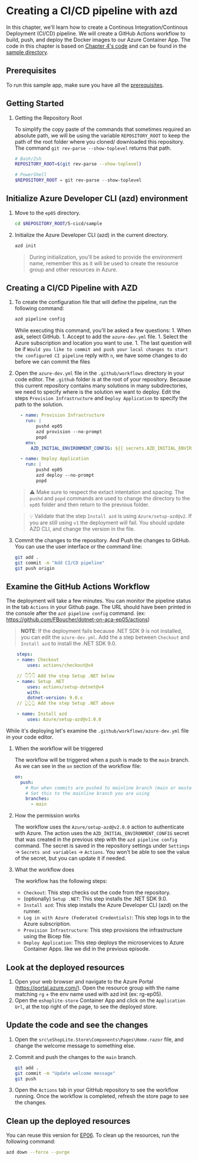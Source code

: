 # Creating a CI/CD pipeline with azd

In this chapter, we'll learn how to create a Continous Integration/Continous Deployment (CI/CD) pipeline. We will create a GitHub Actions workflow to build, push, and deploy the Docker images to our Azure Container App. The code in this chapter is based on [Chapter 4's code](../4-microservices/) and can be found in the [sample directory](./sample/).

## Prerequisites

To run this sample app, make sure you have all the [prerequisites](../README.md#prerequisites).

## Getting Started

1. Getting the Repository Root

	To simplify the copy paste of the commands that sometimes required an absolute path, we will be using the variable `REPOSITORY_ROOT` to keep the path of the root folder where you cloned/ downloaded this repository. The command `git rev-parse --show-toplevel` returns that path.

	```bash
	# Bash/Zsh
	REPOSITORY_ROOT=$(git rev-parse --show-toplevel)
	```

	```powershell
	# PowerShell
	$REPOSITORY_ROOT = git rev-parse --show-toplevel
	```


## Initialize Azure Developer CLI (azd) environment

1. Move to the `ep05` directory.

    ```bash
    cd $REPOSITORY_ROOT/5-cicd/sample
    ```

1. Initialize the Azure Developer CLI (azd) in the current directory.

    ```bash
    azd init
    ```

   > During initialization, you'll be asked to provide the environment name, remember this as it will be used to create the resource group and other resources in Azure.

## Creating a CI/CD Pipeline with AZD

1. To create the configuration file that will define the pipeline, run the following command:

    ```bash
    azd pipeline config
    ```

   While executing this command, you'll be asked a few questions:
       1. When ask, select GitHub.
       1. Accept to add the `azure-dev.yml` file.
       1. Select the Azure subscription and location you want to use.
       1. The last question will be if `Would you like to commit and push your local changes to start the configured CI pipeline` reply with `n`, we have some changes to do before we can commit the files


1. Open the `azure-dev.yml` file in the `.github/workflows` directory in your code editor. The `.github` folder is at the root of your repository. Because this current repository contains many solutions in many subdirectories, we need to specify where is the solution we want to deploy. Edit the steps `Provision Infrastructure` and `Deploy Application` to specify the path to the solution. 

    ```yaml
      - name: Provision Infrastructure
        run: |
            pushd ep05
            azd provision --no-prompt
            popd
        env:
          AZD_INITIAL_ENVIRONMENT_CONFIG: ${{ secrets.AZD_INITIAL_ENVIRONMENT_CONFIG }}

      - name: Deploy Application
        run: |
            pushd ep05
            azd deploy --no-prompt
            popd
    ```

    > ⚠️ Make sure to respect the extact intentation and spacing. The `pushd` and `popd` commands are used to change the directory to the `ep05` folder and then return to the previous folder.

    > 💡 Validate that the step `Install azd` is using `Azure/setup-azd@v2`. If you are still using `v1` the deployment will fail. You should update AZD CLI, and change the version in the file.

1. Commit the changes to the repository. And Push the changes to GitHub. You can use the user interface or the command line: 

    ```bash
    git add .
    git commit -m "Add CI/CD pipeline"
    git push origin
    ```

## Examine the GitHub Actions Workflow

The deployment will take a few minutes. You can monitor the pipeline status in the tab `Actions` in your Github page. The URL should have been printed in the console after the `azd pipeline config` command. (ex: https://github.com/FBoucher/dotnet-on-aca-ep05/actions) 

> **NOTE**: If the deployment fails because .NET SDK 9 is not installed, you can edit the `azure-dev.yml`. Add the a step between `Checkout` and `Install azd` to install the .NET SDK 9.0.
```yaml
    steps:
    - name: Checkout
        uses: actions/checkout@v4

    // 👇👇👇 Add the step Setup .NET below
    - name: Setup .NET
        uses: actions/setup-dotnet@v4
        with:
        dotnet-version: 9.0.x
    // 👆👆👆 Add the step Setup .NET above

    - name: Install azd
        uses: Azure/setup-azd@v1.0.0
```


While it's deploying let's examine the `.github/workflows/azure-dev.yml` file in your code editor.

1. When the workflow will be triggered

    The workflow will be triggered when a push is made to the `main` branch. As we can see in the `on` section of the workflow file:

    ```yaml
    on:
      push:
        # Run when commits are pushed to mainline branch (main or master)
        # Set this to the mainline branch you are using
        branches:
          - main
    ```

2. How the permission works

    The workflow uses the `Azure/setup-azd@v2.0.0` action to authenticate with Azure. The action uses the `AZD_INITIAL_ENVIRONMENT_CONFIG` secret that was created in the previous step with the `azd pipeline config` command.
    The secret is saved in the repository settings under `Settings` -> `Secrets and variables` -> `Actions`. You won't be able to see the value of the secret, but you can update it if needed.

3. What the workflow does

    The workflow has the following steps:

    - `Checkout`: This step checks out the code from the repository.
    - (optionally) `Setup .NET`: This step installs the .NET SDK 9.0.
    - `Install azd`: This step installs the Azure Developer CLI (azd) on the runner.
    - `Log in with Azure (Federated Credentials)`: This step logs in to the Azure subscription.
    - `Provision Infrastructure`: This step provisions the infrastructure using the Bicep file.
    - `Deploy Application`: This step deploys the microservices to Azure Container Apps. like we did in the previous episode.


## Look at the deployed resources
1. Open your web browser and navigate to the Azure Portal (https://portal.azure.com/). Open the resource group with the name matching `rg` + the env name used with azd init (ex: rg-ep05). 
1. Open the `eshoplite-store` Container App and click on the `Application Url`, at the top right of the page, to see the deployed store.

## Update the code and see the changes

1. Open the `src\eShopLite.Store\Components\Pages\Home.razor` file, and change the welcome message to something else.
1. Commit and push the changes to the `main` branch.

    ```bash
    git add .
    git commit -m "Update welcome message"
    git push
    ```

1. Open the `Actions` tab in your GitHub repository to see the workflow running. Once the workflow is completed, refresh the store page to see the changes.

## Clean up the deployed resources

You can reuse this version for [EP06](../ep06/README.md). To clean up the resources, run the following command:

```bash
azd down --force --purge
```

